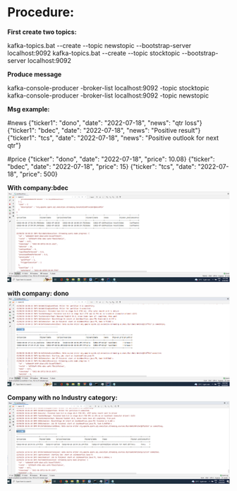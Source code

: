# Procedure:

**First create two topics:**

kafka-topics.bat --create --topic newstopic --bootstrap-server localhost:9092
kafka-topics.bat --create --topic stocktopic --bootstrap-server localhost:9092

**Produce message**

kafka-console-producer -broker-list localhost:9092 -topic stocktopic
kafka-console-producer -broker-list localhost:9092 -topic newstopic

**Msg example:**

#news
{"ticker1": "dono", "date": "2022-07-18", "news": "qtr loss"}
{"ticker1": "bdec", "date": "2022-07-18", "news": "Positive result"}
{"ticker1": "tcs", "date": "2022-07-18", "news": "Positive outlook for next qtr"}

#price
{"ticker": "dono", "date": "2022-07-18", "price": 10.08}
{"ticker": "bdec", "date": "2022-07-18", "price": 15}
{"ticker": "tcs", "date": "2022-07-18", "price": 500}


**With company:bdec**
![img_5.png](img_5.png)

**with company: dono**
![img_6.png](img_6.png)

**Company with no Industry category:**
![img_7.png](img_7.png)


